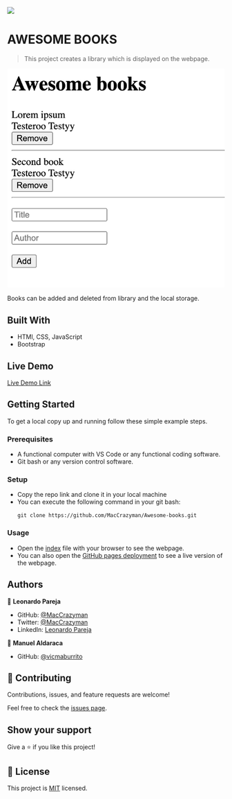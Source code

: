 ![](https://img.shields.io/badge/Microverse-blueviolet)

# AWESOME BOOKS

> This project  creates a library which is displayed on the webpage.

![screenshot](img/awesome_books_basic_ui.png)

Books can be added and deleted from library and the local storage.

## Built With

- HTMl, CSS, JavaScript
- Bootstrap

## Live Demo

[Live Demo Link](https://maccrazyman.github.io/Awesome-books/)


## Getting Started

To get a local copy up and running follow these simple example steps.

### Prerequisites
* A functional computer with VS Code or any functional coding software.
* Git bash or any version control software.

### Setup
* Copy the repo link and clone it in your local machine
* You can execute the following command in your git bash:
    ```` 
    git clone https://github.com/MacCrazyman/Awesome-books.git
    ````

### Usage
* Open the [index](./index.html) file with your browser to see the webpage.
* You can also open the [GitHub pages deployment](https://maccrazyman.github.io/Awesome-books/) to see a live version of the webpage.



## Authors

👤 **Leonardo Pareja**

- GitHub: [@MacCrazyman](https://github.com/MacCrazyman)
- Twitter: [@MacCrazyman](https://twitter.com/MacCrazyman)
- LinkedIn: [Leonardo Pareja](https://www.linkedin.com/in/leonardo-pareja-pareja/)

👤 **Manuel Aldaraca**

- GitHub: [@vicmaburrito](https://github.com/vicmaburrito)


## 🤝 Contributing

Contributions, issues, and feature requests are welcome!

Feel free to check the [issues page](../../issues/).

## Show your support

Give a ⭐️ if you like this project!


## 📝 License

This project is [MIT](./LICENSE) licensed.
